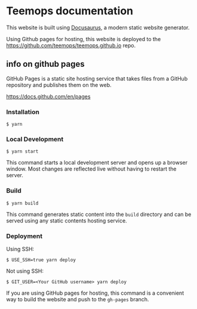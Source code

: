 # Teemops documentation

This website is built using [Docusaurus](https://docusaurus.io/), a modern static website generator.

Using Github pages for hosting, this website is deployed to the https://github.com/teemops/teemops.github.io repo.

## info on github pages
GitHub Pages is a static site hosting service that takes files from a GitHub repository and publishes them on the web.

https://docs.github.com/en/pages

### Installation

```
$ yarn
```

### Local Development

```
$ yarn start
```

This command starts a local development server and opens up a browser window. Most changes are reflected live without having to restart the server.

### Build

```
$ yarn build
```

This command generates static content into the `build` directory and can be served using any static contents hosting service.

### Deployment

Using SSH:

```
$ USE_SSH=true yarn deploy
```

Not using SSH:

```
$ GIT_USER=<Your GitHub username> yarn deploy
```

If you are using GitHub pages for hosting, this command is a convenient way to build the website and push to the `gh-pages` branch.
